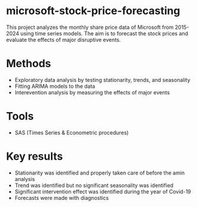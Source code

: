 # microsoft-stock-price-forecasting
This project analyzes the monthly share price data of Microsoft from 2015-2024 using time series models. The aim is to forecast the stock prices and evaluate the effects of major disruptive events. 

# Methods
- Exploratory data analysis by testing stationarity, trends, and seasonality
- Fitting ARIMA models to the data
- Interevention analysis by measuring the effects of major events

# Tools
- SAS (Times Series & Econometric procedures)

# Key results
- Stationarity was identified and properly taken care of before the amin analysis
- Trend was identified but no significant seasonality was identified
- Significant intervention effect was identified during the year of Covid-19
- Forecasts were made with diagnostics
